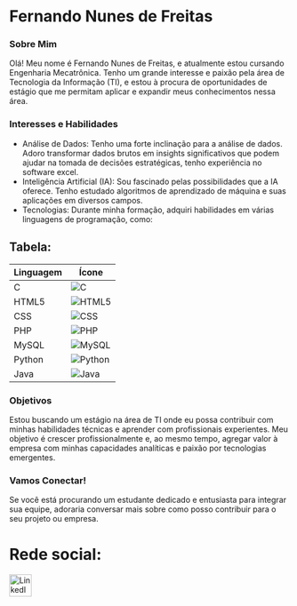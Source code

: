 # Fernando Nunes de Freitas

### Sobre Mim
Olá! Meu nome é Fernando Nunes de Freitas, e atualmente estou cursando Engenharia Mecatrônica. Tenho um grande interesse e paixão pela área de Tecnologia da Informação (TI), e estou à procura de oportunidades de estágio que me permitam aplicar e expandir meus conhecimentos nessa área.

### Interesses e Habilidades
* Análise de Dados: Tenho uma forte inclinação para a análise de dados. Adoro transformar dados brutos em insights significativos que podem ajudar na tomada de decisões estratégicas, tenho experiência no software excel.
* Inteligência Artificial (IA): Sou fascinado pelas possibilidades que a IA oferece. Tenho estudado algoritmos de aprendizado de máquina e suas aplicações em diversos campos.
* Tecnologias: Durante minha formação, adquiri habilidades em várias linguagens de programação, como:
## Tabela:
| Linguagem | Ícone |
|-----------|-------|
| C         | ![C](https://cdn.jsdelivr.net/gh/devicons/devicon/icons/c/c-original.svg) |
| HTML5     | ![HTML5](https://cdn.jsdelivr.net/gh/devicons/devicon/icons/html5/html5-original.svg) |
| CSS       | ![CSS](https://cdn.jsdelivr.net/gh/devicons/devicon/icons/css3/css3-original.svg) |
| PHP       | ![PHP](https://cdn.jsdelivr.net/gh/devicons/devicon/icons/php/php-original.svg) |
| MySQL     | ![MySQL](https://cdn.jsdelivr.net/gh/devicons/devicon/icons/mysql/mysql-original.svg) |
| Python    | ![Python](https://cdn.jsdelivr.net/gh/devicons/devicon/icons/python/python-original.svg) |
| Java      | ![Java](https://cdn.jsdelivr.net/gh/devicons/devicon/icons/java/java-original.svg) |

### Objetivos
Estou buscando um estágio na área de TI onde eu possa contribuir com minhas habilidades técnicas e aprender com profissionais experientes. Meu objetivo é crescer profissionalmente e, ao mesmo tempo, agregar valor à empresa com minhas capacidades analíticas e paixão por tecnologias emergentes.

### Vamos Conectar!
Se você está procurando um estudante dedicado e entusiasta para integrar sua equipe, adoraria conversar mais sobre como posso contribuir para o seu projeto ou empresa.
# Rede social:
<a href="https://www.linkedin.com/in/fernando-nunes-de-freitas-73491678">
    <img src="https://cdn.jsdelivr.net/gh/devicons/devicon/icons/linkedin/linkedin-original.svg" alt="LinkedIn" style="width:40px; height:40px;"/>
</a>



